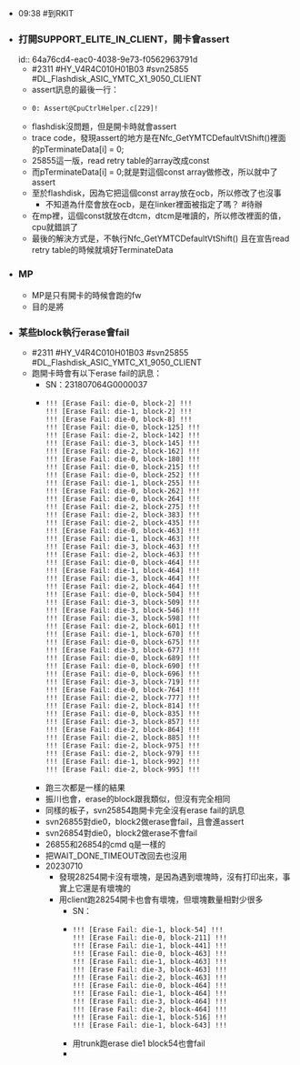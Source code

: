 - 09:38 #到RKIT
- ### 打開SUPPORT_ELITE_IN_CLIENT，開卡會assert
  id:: 64a76cd4-eac0-4038-9e73-f0562963791d
	- #2311 #HY_V4R4C010H01B03 #svn25855 #DL_Flashdisk_ASIC_YMTC_X1_9050_CLIENT
	- assert訊息的最後一行：
	- ```
	  0: Assert@CpuCtrlHelper.c[229]!
	  ```
	- flashdisk沒問題，但是開卡時就會assert
	- trace code，發現assert的地方是在Nfc_GetYMTCDefaultVtShift()裡面的pTerminateData[i] = 0;
	- 25855這一版，read retry table的array改成const
	- 而pTerminateData[i] = 0;就是對這個const array做修改，所以就中了assert
	- 至於flashdisk，因為它把這個const array放在ocb，所以修改了也沒事
		- 不知道為什麼會放在ocb，是在linker裡面被指定了嗎？ #待辦
	- 在mp裡，這個const就放在dtcm，dtcm是唯讀的，所以修改裡面的值，cpu就錯誤了
	- 最後的解決方式是，不執行Nfc_GetYMTCDefaultVtShift()
	  且在宣告read retry table的時候就填好TerminateData
- ### MP
	- MP是只有開卡的時候會跑的fw
	- 目的是將
- ### 某些block執行erase會fail
	- #2311 #HY_V4R4C010H01B03 #svn25855 #DL_Flashdisk_ASIC_YMTC_X1_9050_CLIENT
	- 跑開卡時會有以下erase fail的訊息：
		- SN：231807064G0000037
		- ```
		  !!! [Erase Fail: die-0, block-2] !!!
		  !!! [Erase Fail: die-1, block-2] !!!
		  !!! [Erase Fail: die-0, block-8] !!!
		  !!! [Erase Fail: die-0, block-125] !!!
		  !!! [Erase Fail: die-2, block-142] !!!
		  !!! [Erase Fail: die-3, block-145] !!!
		  !!! [Erase Fail: die-2, block-162] !!!
		  !!! [Erase Fail: die-0, block-180] !!!
		  !!! [Erase Fail: die-0, block-215] !!!
		  !!! [Erase Fail: die-0, block-252] !!!
		  !!! [Erase Fail: die-1, block-255] !!!
		  !!! [Erase Fail: die-0, block-262] !!!
		  !!! [Erase Fail: die-0, block-264] !!!
		  !!! [Erase Fail: die-2, block-275] !!!
		  !!! [Erase Fail: die-2, block-383] !!!
		  !!! [Erase Fail: die-2, block-435] !!!
		  !!! [Erase Fail: die-0, block-463] !!!
		  !!! [Erase Fail: die-1, block-463] !!!
		  !!! [Erase Fail: die-3, block-463] !!!
		  !!! [Erase Fail: die-2, block-463] !!!
		  !!! [Erase Fail: die-0, block-464] !!!
		  !!! [Erase Fail: die-1, block-464] !!!
		  !!! [Erase Fail: die-3, block-464] !!!
		  !!! [Erase Fail: die-2, block-464] !!!
		  !!! [Erase Fail: die-0, block-504] !!!
		  !!! [Erase Fail: die-3, block-509] !!!
		  !!! [Erase Fail: die-3, block-546] !!!
		  !!! [Erase Fail: die-3, block-598] !!!
		  !!! [Erase Fail: die-2, block-601] !!!
		  !!! [Erase Fail: die-1, block-670] !!!
		  !!! [Erase Fail: die-0, block-675] !!!
		  !!! [Erase Fail: die-3, block-677] !!!
		  !!! [Erase Fail: die-0, block-689] !!!
		  !!! [Erase Fail: die-0, block-690] !!!
		  !!! [Erase Fail: die-0, block-696] !!!
		  !!! [Erase Fail: die-3, block-719] !!!
		  !!! [Erase Fail: die-0, block-764] !!!
		  !!! [Erase Fail: die-2, block-777] !!!
		  !!! [Erase Fail: die-2, block-814] !!!
		  !!! [Erase Fail: die-0, block-835] !!!
		  !!! [Erase Fail: die-3, block-857] !!!
		  !!! [Erase Fail: die-2, block-864] !!!
		  !!! [Erase Fail: die-2, block-885] !!!
		  !!! [Erase Fail: die-2, block-975] !!!
		  !!! [Erase Fail: die-2, block-979] !!!
		  !!! [Erase Fail: die-1, block-992] !!!
		  !!! [Erase Fail: die-2, block-995] !!!
		  ```
		- 跑三次都是一樣的結果
		- 振川也會，erase的block跟我類似，但沒有完全相同
		- 同樣的板子，svn25854跑開卡完全沒有erase fail的訊息
		- svn26855對die0，block2做erase會fail，且會進assert
		- svn26854對die0，block2做erase不會fail
		- 26855和26854的cmd q是一樣的
		- 把WAIT_DONE_TIMEOUT改回去也沒用
		- 20230710
			- 發現28254開卡沒有壞塊，是因為遇到壞塊時，沒有打印出來，事實上它還是有壞塊的
			- 用client跑28254開卡也會有壞塊，但壞塊數量相對少很多
				- SN：
				- ```
				  !!! [Erase Fail: die-1, block-54] !!!
				  !!! [Erase Fail: die-0, block-211] !!!
				  !!! [Erase Fail: die-1, block-441] !!!
				  !!! [Erase Fail: die-0, block-463] !!!
				  !!! [Erase Fail: die-1, block-463] !!!
				  !!! [Erase Fail: die-3, block-463] !!!
				  !!! [Erase Fail: die-2, block-463] !!!
				  !!! [Erase Fail: die-0, block-464] !!!
				  !!! [Erase Fail: die-1, block-464] !!!
				  !!! [Erase Fail: die-3, block-464] !!!
				  !!! [Erase Fail: die-2, block-464] !!!
				  !!! [Erase Fail: die-1, block-516] !!!
				  !!! [Erase Fail: die-1, block-643] !!!
				  ```
				- 用trunk跑erase die1 block54也會fail
				-